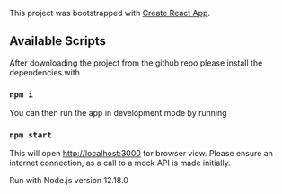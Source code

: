 This project was bootstrapped with [Create React App](https://github.com/facebook/create-react-app).

## Available Scripts

After downloading the project from the github repo please install the dependencies with

### `npm i`

You can then run the app in development mode by running

### `npm start`

This will open [http://localhost:3000](http://localhost:3000) for browser view. Please ensure an internet connection, as a call to a mock API is made initially.

Run with Node.js version 12.18.0
